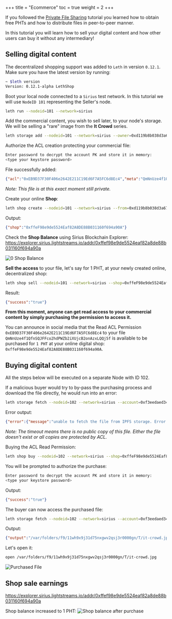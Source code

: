 +++
title = "Ecommerce"
toc = true
weight = 2
+++

If you followed the [Private File Sharing](/guides/file-sharing/) tutorial you learned how to obtain free PHTs and how to distribute files in peer-to-peer manner.

In this tutorial you will learn how to sell your digital content and how other users can buy it without any intermediary!

## Selling digital content

The decentralized shopping support was added to `Leth` in version `0.12.1`. Make sure you have the latest version by running:

```bash
~ $leth version
Version: 0.12.1-alpha LethShop
```

Boot your local node connected to a `Sirius` test network. In this tutorial we will use `NodeID 101` representing the Seller's node.

```bash
leth run --nodeid=101 --network=sirius
```

Add the commercial content, you wish to sell later, to your node's storage. We will be selling a "rare" image from the **It Crowd** series.

```bash
leth storage add --nodeid=101 --network=sirius --owner=0xd119b8b038d3a67d34ca1d46e1898881626a082b --file=/Users/enchanterio/Downloads/it-crowd.jpg
```

Authorize the ACL creation protecting your commercial file:
```bash
Enter password to decrypt the account PK and store it in memory:
<type your keystore password>
```

File successfully added:
```json
{"acl":"0xEB9D37F30F406e2642E211C19Ed6F7A5FC6d8Ec4","meta":"QmNnUze4f1QfnSQJFFco2hdPWZb2iXUjcB2onAzxLQQj5f"}
```

*Note: This file is at this exact moment still private.*

Create your online **Shop**:
```bash
leth shop create --nodeid=101 --network=sirius --from=0xd119b8b038d3a67d34ca1d46e1898881626a082b
```

Output:
```json
{"shop":"0xffeF98e9de5524Eaf82A8DE88B031160f694a90A"}
```

Check the **Shop Balance** using Sirius Blockchain Explorer: https://explorer.sirius.lightstreams.io/addr/0xffef98e9de5524eaf82a8de88b031160f694a90a

![0 Shop Balance](/img/0-shop-balance.png)

**Sell the access** to your file, let's say for 1 PHT, at your newly created online, decentralized shop:
```bash
leth shop sell --nodeid=101 --network=sirius --shop=0xffeF98e9de5524Eaf82A8DE88B031160f694a90A --acl=0xEB9D37F30F406e2642E211C19Ed6F7A5FC6d8Ec4 --price_wei=1000000000000000000 --from=0xd119b8b038d3a67d34ca1d46e1898881626a082b
```

Result:
```json
{"success":"true"}
```

**From this moment, anyone can get read access to your commercial content by simply purchasing the permission to access it.**

You can announce in social media that the Read ACL Permission `0xEB9D37F30F406e2642E211C19Ed6F7A5FC6d8Ec4` to your file `QmNnUze4f1QfnSQJFFco2hdPWZb2iXUjcB2onAzxLQQj5f` is available to be purchased for `1 PHT` at your online digital shop: `0xffeF98e9de5524Eaf82A8DE88B031160f694a90A`.

## Buying digital content

All the steps below will be executed on a separate Node with ID 102.

If a malicious buyer would try to by-pass the purchasing process and download the file directly, he would run into an error:

```bash
leth storage fetch --nodeid=102 --network=sirius --account=0xf3eedaed3440614b6d9ac1ef0d910494c6bc73a8 --meta=QmNnUze4f1QfnSQJFFco2hdPWZb2iXUjcB2onAzxLQQj5f
```

Error output:
```json
{"error":{"message":"unable to fetch the file from IPFS storage. Error: ipfs cat cmd timed out","code":"ERROR_UNKNOWN"}}
```

*Note: The timeout means there is no public copy of this file. Either the file doesn't exist or all copies are protected by ACL.*

Buying the ACL Read Permission:

```bash
leth shop buy --nodeid=102 --network=sirius --shop=0xffeF98e9de5524Eaf82A8DE88B031160f694a90A --acl=0xEB9D37F30F406e2642E211C19Ed6F7A5FC6d8Ec4 --from=0xf3eedaed3440614b6d9ac1ef0d910494c6bc73a8
```

You will be prompted to authorize the purchase:
```bash
Enter password to decrypt the account PK and store it in memory:
<type your keystore password>
```

Output:
```json
{"success":"true"}
```

The buyer can now access the purchased file:
```bash
leth storage fetch --nodeid=102 --network=sirius --account=0xf3eedaed3440614b6d9ac1ef0d910494c6bc73a8 --meta=QmNnUze4f1QfnSQJFFco2hdPWZb2iXUjcB2onAzxLQQj5f
```

Output:
```json
{"output":"/var/folders/f9/11wh9x9j31d75nxgwv2qsj3r0000gn/T/it-crowd.jpg"}
```

Let's open it:
```bash
open /var/folders/f9/11wh9x9j31d75nxgwv2qsj3r0000gn/T/it-crowd.jpg
```

![Purchased File](/img/shop_bought_file.jpg)

## Shop sale earnings

https://explorer.sirius.lightstreams.io/addr/0xffef98e9de5524eaf82a8de88b031160f694a90a

Shop balance increased to 1 PHT:
![Shop balance after purchase](/img/1-shop-balance.png)
